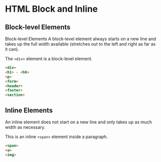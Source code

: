 # HTML Block and Inline


## Block-level Elements
Block-level Elements
A block-level element always starts on a new line and takes up the full width available (stretches out to the left and right as far as it can).

The `<div>` element is a block-level element.

```html
<div>
<h1> - <h6>
<p>
<form>
<header>
<footer>
<section>
```


## Inline Elements

An inline element does not start on a new line and only takes up as much width as necessary.

This is an inline `<span>` element inside a paragraph.

```html
<span>
<a>
<img>
```


